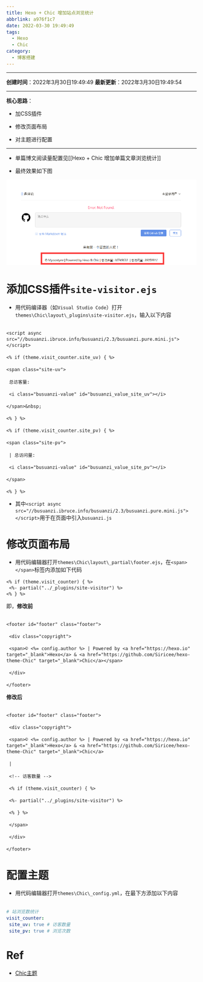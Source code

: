 ```yaml
---
title: Hexo + Chic 增加站点浏览统计
abbrlink: a976f1c7
date: 2022-03-30 19:49:49
tags:
  - Hexo
  - Chic
category:
  - 博客搭建
---
```


---

**创建时间**：2022年3月30日19:49:49
**最新更新**：2022年3月30日19:49:54


---

**核心思路**：

* 加CSS插件

* 修改页面布局

* 对主题进行配置

---

* 单篇博文阅读量配置见[[Hexo + Chic 增加单篇文章浏览统计]]

* 最终效果如下图

![image-20220330195043878](Hexo-Chic-增加站点浏览统计/image-20220330195043878.png)

# 添加CSS插件`site-visitor.ejs`
* 用代码编译器（如`Visual Studio Code`）打开`themes\Chic\layout\_plugins\site-visitor.ejs`，输入以下内容

```ejs:themes\Chic\layout\_plugins\site-visitor.ejs

<script async src="//busuanzi.ibruce.info/busuanzi/2.3/busuanzi.pure.mini.js"></script>

<% if (theme.visit_counter.site_uv) { %>

<span class="site-uv">

 总访客量:

 <i class="busuanzi-value" id="busuanzi_value_site_uv"></i>

</span>&nbsp;

<% } %>

<% if (theme.visit_counter.site_pv) { %>

<span class="site-pv">

 | 总访问量:

 <i class="busuanzi-value" id="busuanzi_value_site_pv"></i>

</span>

<% } %>

```

* 其中`<script async src="//busuanzi.ibruce.info/busuanzi/2.3/busuanzi.pure.mini.js"></script>`用于在页面中引入`busuanzi.js`



# 修改页面布局

* 用代码编辑器打开`themes\Chic\layout\_partial\footer.ejs`，在`<span></span>`标签内添加如下代码
```ejs:themes\Chic\layout\_partial\footer.ejs
<% if (theme.visit_counter) { %>  
 <%- partial("../_plugins/site-visitor") %>  
<% } %>
```

即，**修改前**

```ejs:themes\Chic\layout\_partial\footer.ejs

<footer id="footer" class="footer">

 <div class="copyright">

 <span>© <%= config.author %> | Powered by <a href="https://hexo.io" target="_blank">Hexo</a> & <a href="https://github.com/Siricee/hexo-theme-Chic" target="_blank">Chic</a></span>

 </div>

</footer>

```

**修改后**

```ejs:themes\Chic\layout\_partial\footer.ejs

<footer id="footer" class="footer">

 <div class="copyright">

 <span>© <%= config.author %> | Powered by <a href="https://hexo.io" target="_blank">Hexo</a> & <a href="https://github.com/Siricee/hexo-theme-Chic" target="_blank">Chic</a>

 |

 <!-- 访客数量 -->

 <% if (theme.visit_counter) { %>

 <%- partial("../_plugins/site-visitor") %>

 <% } %>

 </span>

 </div>

</footer>

```


# 配置主题

* 用代码编辑器打开`themes\Chic\_config.yml`，在最下方添加以下内容

```yml:themes\Chic\_config.yml

# 站浏览数统计  
visit_counter:   
 site_uv: true # 访客数量  
 site_pv: true # 浏览次数

```

# Ref

* [Chic主题](https://yuanlichenai.cn/2020/02/02/chic/)
